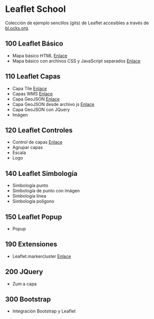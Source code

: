 # Leaflet School

Colección de ejemplo sencillos (gits) de Leaflet accesibles a través de [bl.ocks.org](http://bl.ocks.org/).

## 100 Leaflet Básico

- Mapa básico HTML [Enlace](http://bl.ocks.org/sigdeletras/3bbc1518e10db1d25434567a5645e5bb)
- Mapa básico con archivos CSS y JavaScript separados [Enlace](http://bl.ocks.org/sigdeletras/3ecabc3d2483691657d49938ab2f4729)

## 110 Leaflet Capas

- Capa Tile [Enlace](http://bl.ocks.org/sigdeletras/ef9da2943b79927f02988956376c958b)
- Capas WMS [Enlace](http://bl.ocks.org/sigdeletras/57790d8540f8ada4ab8d668992c1fcb7)
- Capa GeoJSON [Enlace](http://bl.ocks.org/sigdeletras/3888de4540dfc1d47682f1cb78765e18)
- Capa GeoJSON desde archivo js [Enlace](http://bl.ocks.org/sigdeletras/931e41a6cb34936a2079e97a3b7ccca6)
- Capa GeoJSON con JQuery
- Imágen

## 120 Leaflet Controles

- Control de capas [Enlace](http://bl.ocks.org/sigdeletras/d2b51cf8dd330a2a4da3b08d0e97e356)
- Agrupar capas
- Escala
- Logo

## 140 Leaflet Simbología

- Simbología punto
- Simbología de punto con imágen
- Simbología línea
- Simbología polígono

## 150 Leaflet Popup

- Popup

## 190 Extensiones
- Leaflet.markercluster [Enlace](http://bl.ocks.org/sigdeletras/2e5e1c785d6e2662006ff44f59e33a38)

## 200 JQuery

- Zum a capa

## 300 Bootstrap

- Integración Bootstrap y Leaflet
